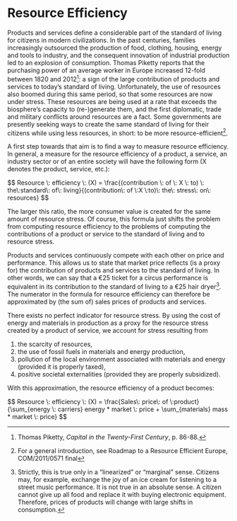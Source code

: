 # Resource Efficiency

Products and services define a considerable part of the standard of living for citizens in modern
civilizations. In the past centuries, families increasingly outsourced the production of food, clothing,
housing, energy and tools to industry, and the consequent innovation of industrial production led to an
explosion of consumption. Thomas Piketty reports that the purchasing power of an average worker in
Europe increased 12-fold between 1820 and 2012[^1]: a sign of the large contribution of products and
services to today’s standard of living. Unfortunately, the use of resources also boomed during this same
period, so that some resources are now under stress. These resources are being used at a rate that
exceeds the biosphere’s capacity to (re-)generate them, and the first diplomatic, trade and military
conflicts around resources are a fact. Some governments are presently seeking ways to create the same
standard of living for their citizens while using less resources, in short: to be more resource-efficient[^2].

A first step towards that aim is to find a way to measure resource efficiency. In general, a measure for
the resource efficiency of a product, a service, an industry sector or of an entire society will have the
following form (X denotes the product, service, etc.):

<!-- ```html -->
<html>
  <head>
    <script src="https://polyfill.io/v3/polyfill.min.js?features=es6"></script>
    <script src="https://cdn.mathjax.org/mathjax/latest/MathJax.js?config=TeX-AMS_CHTML"></script>
  </head>
  <body>
    <p>
      $$ Resource \: efficiency \: (X) = \frac{(contribution \: of \: X \: to) \: the\:standard\: of\: living}{(contribution\: of \:X \:to)\: the\: stress\: on\: resources} $$
    </p>
  </body>
</html>

The larger this ratio, the more consumer value is created for the same amount of resource stress. Of
course, this formula just shifts the problem from computing resource efficiency to the problems of
computing the contributions of a product or service to the standard of living and to resource stress.


Products and services continuously compete with each other on price and performance. This allows us
to state that market price reflects (is a proxy for) the contribution of products and services to the
standard of living. In other words, we can say that a €25 ticket for a circus performance is equivalent in
its contribution to the standard of living to a €25 hair dryer[^3]. The numerator in the formula for resource
efficiency can therefore be approximated by (the sum of) sales prices of products and services.

There exists no perfect indicator for resource stress. By using the cost of energy and materials in
production as a proxy for the resource stress created by a product of service, we account for stress
resulting from
1. the scarcity of resources,
2. the use of fossil fuels in materials and energy production,
3. pollution of the local environment associated with materials and energy (provided it is properly taxed),
4. positive societal externalities (provided they are properly subsidized).

With this approximation, the resource efficiency of a product becomes:

<!-- ```html -->
<html>
  <head>
    <script src="https://polyfill.io/v3/polyfill.min.js?features=es6"></script>
    <script src="https://cdn.mathjax.org/mathjax/latest/MathJax.js?config=TeX-AMS_CHTML"></script>
  </head>
  <body>
    <p>
      $$ Resource \: efficiency \: (X) = \frac{Sales\: price\: of \:product}{\sum_{energy \: carriers} energy * market \: price + \sum_{materials} mass * market \: price} $$
    </p>
  </body>
</html>

[^1]: Thomas Piketty, *Capital in the Twenty-First Century*, p. 86-88.
[^2]: For a general introduction, see Roadmap to a Resource Efficient Europe, COM/2011/0571 final
[^3]: Strictly, this is true only in a “linearized” or “marginal” sense. Citizens may, for example, exchange the joy of an ice cream for listening to a street music performance. It is not true in an absolute sense. A citizen cannot give up all food and replace it with buying electronic equipment. Therefore, prices of products will change with large shifts in consumption.
